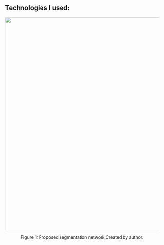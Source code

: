 ##

## Technologies I used:


<div align="center">
    <img width="700" src="/icons/scikitlearn.png alt="Material Bread logo">
    <p style="text-align: center;">Figure 1: Proposed segmentation network,Created by author.</p>   
</div>
